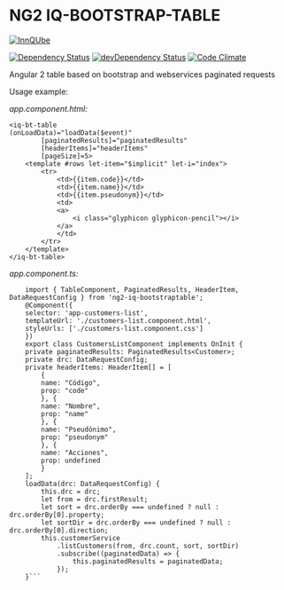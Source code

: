 
# NG2 IQ-BOOTSTRAP-TABLE
[![InnQUbe](http://www.innqube.com/powered-by-innqube.png)](http://www.innqube.com/)

[![Dependency Status](https://david-dm.org/Innqube/iq-bootstrap-table.svg)](https://david-dm.org/Innqube/iq-bootstrap-table)
[![devDependency Status](https://david-dm.org/Innqube/iq-bootstrap-table/dev-status.svg)](https://david-dm.org/Innqube/iq-bootstrap-table#info=devDependencies)
[![Code Climate](https://codeclimate.com/github/Innqube/iq-bootstrap-table/badges/gpa.svg)](https://codeclimate.com/github/Innqube/iq-bootstrap-table)

Angular 2 table based on bootstrap and webservices paginated requests 

Usage example:

*app.component.html:*

```
<iq-bt-table 
(onLoadData)="loadData($event)" 
        [paginatedResults]="paginatedResults" 
        [headerItems]="headerItems" 
        [pageSize]=5>
    <template #rows let-item="$implicit" let-i="index">
        <tr>
            <td>{{item.code}}</td>
            <td>{{item.name}}</td>
            <td>{{item.pseudonym}}</td>
            <td>
            <a>
                <i class="glyphicon glyphicon-pencil"></i>
            </a>
            </td>
        </tr>
    </template>
</iq-bt-table>
```

*app.component.ts:*

``` 
    import { TableComponent, PaginatedResults, HeaderItem, DataRequestConfig } from 'ng2-iq-bootstraptable';
    @Component({
    selector: 'app-customers-list',
    templateUrl: './customers-list.component.html',
    styleUrls: ['./customers-list.component.css']
    })
    export class CustomersListComponent implements OnInit {
    private paginatedResults: PaginatedResults<Customer>;
    private drc: DataRequestConfig;
    private headerItems: HeaderItem[] = [
        {
        name: "Código",
        prop: "code"
        }, {
        name: "Nombre",
        prop: "name"
        }, {
        name: "Pseudónimo",
        prop: "pseudonym"
        }, {
        name: "Acciones",
        prop: undefined
        }
    ];
    loadData(drc: DataRequestConfig) {
        this.drc = drc;
        let from = drc.firstResult;
        let sort = drc.orderBy === undefined ? null : drc.orderBy[0].property;
        let sortDir = drc.orderBy === undefined ? null : drc.orderBy[0].direction;
        this.customerService
            .listCustomers(from, drc.count, sort, sortDir)
            .subscribe((paginatedData) => {
                this.paginatedResults = paginatedData;
            });
    }```
